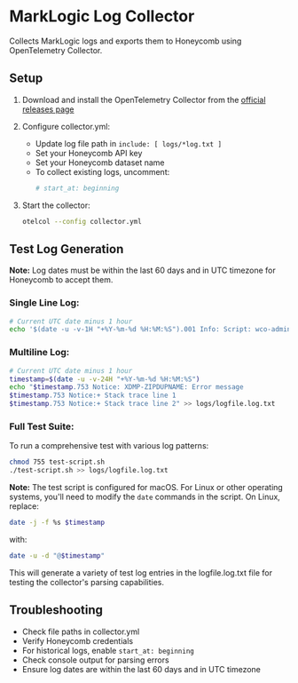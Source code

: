 # MarkLogic Log Collector

Collects MarkLogic logs and exports them to Honeycomb using OpenTelemetry Collector.

## Setup

1. Download and install the OpenTelemetry Collector from the [official releases page](https://github.com/open-telemetry/opentelemetry-collector-releases)

2. Configure collector.yml:

   - Update log file path in `include: [ logs/*log.txt ]`
   - Set your Honeycomb API key
   - Set your Honeycomb dataset name
   - To collect existing logs, uncomment:
     ```yaml
     # start_at: beginning
     ```

3. Start the collector:
   ```bash
   otelcol --config collector.yml
   ```

## Test Log Generation

**Note:** Log dates must be within the last 60 days and in UTC timezone for Honeycomb to accept them.

### Single Line Log:

```bash
# Current UTC date minus 1 hour
echo '$(date -u -v-1H "+%Y-%m-%d %H:%M:%S").001 Info: Script: wco-admin cleanup-expired-sessions' >> logs/logfile.log.txt
```

### Multiline Log:

```bash
# Current UTC date minus 1 hour
timestamp=$(date -u -v-24H "+%Y-%m-%d %H:%M:%S")
echo "$timestamp.753 Notice: XDMP-ZIPDUPNAME: Error message
$timestamp.753 Notice:+ Stack trace line 1
$timestamp.753 Notice:+ Stack trace line 2" >> logs/logfile.log.txt
```

### Full Test Suite:

To run a comprehensive test with various log patterns:

```bash
chmod 755 test-script.sh
./test-script.sh >> logs/logfile.log.txt
```

**Note:** The test script is configured for macOS. For Linux or other operating systems, you'll need to modify the `date` commands in the script. On Linux, replace:

```bash
date -j -f %s $timestamp
```

with:

```bash
date -u -d "@$timestamp"
```

This will generate a variety of test log entries in the logfile.log.txt file for testing the collector's parsing capabilities.

## Troubleshooting

- Check file paths in collector.yml
- Verify Honeycomb credentials
- For historical logs, enable `start_at: beginning`
- Check console output for parsing errors
- Ensure log dates are within the last 60 days and in UTC timezone
